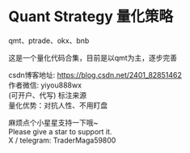 # Quant Strategy 量化策略  
qmt、ptrade、okx、bnb  

这是一个量化代码合集，目前是以qmt为主，逐步完善  

csdn博客地址: https://blog.csdn.net/2401_82851462  
作者微信: yiyou888wx  
(可开户、代写) 标注来源  
量化优势：对抗人性、不用盯盘  

麻烦点个小星星支持一下哦~  
Please give a star to support it.  
X / telegram: TraderMaga59800  
